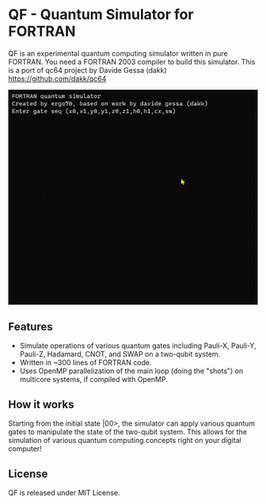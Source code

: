 # QF - Quantum Simulator for FORTRAN

QF is an experimental quantum computing simulator written in pure FORTRAN.
You need a FORTRAN 2003 compiler to build this simulator.
This is a port of qc64 project by Davide Gessa (dakk) https://github.com/dakk/qc64

![Creating a Bell State with FORTRAN](images/bellstateF.gif)


## Features

-    Simulate operations of various quantum gates including Pauli-X, Pauli-Y, Pauli-Z, Hadamard, CNOT, and SWAP on a two-qubit system.
-    Written in ~300 lines of FORTRAN code.
-    Uses OpenMP parallelization of the main loop (doing the "shots") on multicore systems, if compiled with OpenMP.


## How it works

Starting from the initial state |00>, the simulator can apply various quantum gates to manipulate the state of the two-qubit system. This allows for the simulation of various quantum computing concepts right on your digital computer!


## License

QF is released under MIT License.
